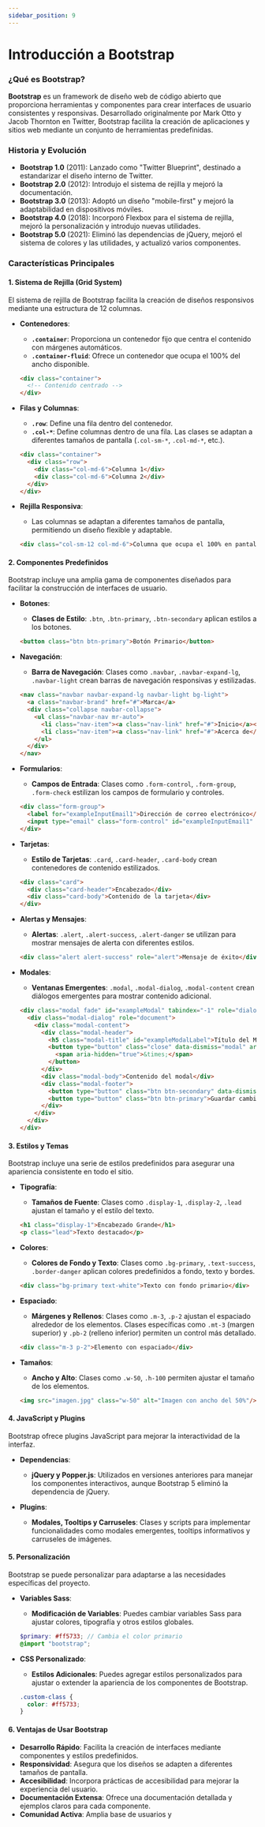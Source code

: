 ```yaml
---
sidebar_position: 9
---
```


# Introducción a Bootstrap

### **¿Qué es Bootstrap?**

**Bootstrap** es un framework de diseño web de código abierto que proporciona herramientas y componentes para crear interfaces de usuario consistentes y responsivas. Desarrollado originalmente por Mark Otto y Jacob Thornton en Twitter, Bootstrap facilita la creación de aplicaciones y sitios web mediante un conjunto de herramientas predefinidas.

### **Historia y Evolución**

- **Bootstrap 1.0** (2011): Lanzado como "Twitter Blueprint", destinado a estandarizar el diseño interno de Twitter.
- **Bootstrap 2.0** (2012): Introdujo el sistema de rejilla y mejoró la documentación.
- **Bootstrap 3.0** (2013): Adoptó un diseño "mobile-first" y mejoró la adaptabilidad en dispositivos móviles.
- **Bootstrap 4.0** (2018): Incorporó Flexbox para el sistema de rejilla, mejoró la personalización y introdujo nuevas utilidades.
- **Bootstrap 5.0** (2021): Eliminó las dependencias de jQuery, mejoró el sistema de colores y las utilidades, y actualizó varios componentes.

### **Características Principales**

#### **1. Sistema de Rejilla (Grid System)**

El sistema de rejilla de Bootstrap facilita la creación de diseños responsivos mediante una estructura de 12 columnas.

- **Contenedores**:
  - **`.container`**: Proporciona un contenedor fijo que centra el contenido con márgenes automáticos.
  - **`.container-fluid`**: Ofrece un contenedor que ocupa el 100% del ancho disponible.

  ```html
  <div class="container">
    <!-- Contenido centrado -->
  </div>
  ```

- **Filas y Columnas**:
  - **`.row`**: Define una fila dentro del contenedor.
  - **`.col-*`**: Define columnas dentro de una fila. Las clases se adaptan a diferentes tamaños de pantalla (`.col-sm-*`, `.col-md-*`, etc.).

  ```html
  <div class="container">
    <div class="row">
      <div class="col-md-6">Columna 1</div>
      <div class="col-md-6">Columna 2</div>
    </div>
  </div>
  ```

- **Rejilla Responsiva**:
  - Las columnas se adaptan a diferentes tamaños de pantalla, permitiendo un diseño flexible y adaptable.

  ```html
  <div class="col-sm-12 col-md-6">Columna que ocupa el 100% en pantallas pequeñas y 50% en pantallas medianas</div>
  ```

#### **2. Componentes Predefinidos**

Bootstrap incluye una amplia gama de componentes diseñados para facilitar la construcción de interfaces de usuario.

- **Botones**:
  - **Clases de Estilo**: `.btn`, `.btn-primary`, `.btn-secondary` aplican estilos a los botones.
  
  ```html
  <button class="btn btn-primary">Botón Primario</button>
  ```

- **Navegación**:
  - **Barra de Navegación**: Clases como `.navbar`, `.navbar-expand-lg`, `.navbar-light` crean barras de navegación responsivas y estilizadas.

  ```html
  <nav class="navbar navbar-expand-lg navbar-light bg-light">
    <a class="navbar-brand" href="#">Marca</a>
    <div class="collapse navbar-collapse">
      <ul class="navbar-nav mr-auto">
        <li class="nav-item"><a class="nav-link" href="#">Inicio</a></li>
        <li class="nav-item"><a class="nav-link" href="#">Acerca de</a></li>
      </ul>
    </div>
  </nav>
  ```

- **Formularios**:
  - **Campos de Entrada**: Clases como `.form-control`, `.form-group`, `.form-check` estilizan los campos de formulario y controles.

  ```html
  <div class="form-group">
    <label for="exampleInputEmail1">Dirección de correo electrónico</label>
    <input type="email" class="form-control" id="exampleInputEmail1" placeholder="Ingrese su correo">
  </div>
  ```

- **Tarjetas**:
  - **Estilo de Tarjetas**: `.card`, `.card-header`, `.card-body` crean contenedores de contenido estilizados.

  ```html
  <div class="card">
    <div class="card-header">Encabezado</div>
    <div class="card-body">Contenido de la tarjeta</div>
  </div>
  ```

- **Alertas y Mensajes**:
  - **Alertas**: `.alert`, `.alert-success`, `.alert-danger` se utilizan para mostrar mensajes de alerta con diferentes estilos.

  ```html
  <div class="alert alert-success" role="alert">Mensaje de éxito</div>
  ```

- **Modales**:
  - **Ventanas Emergentes**: `.modal`, `.modal-dialog`, `.modal-content` crean diálogos emergentes para mostrar contenido adicional.

  ```html
  <div class="modal fade" id="exampleModal" tabindex="-1" role="dialog" aria-labelledby="exampleModalLabel" aria-hidden="true">
    <div class="modal-dialog" role="document">
      <div class="modal-content">
        <div class="modal-header">
          <h5 class="modal-title" id="exampleModalLabel">Título del Modal</h5>
          <button type="button" class="close" data-dismiss="modal" aria-label="Close">
            <span aria-hidden="true">&times;</span>
          </button>
        </div>
        <div class="modal-body">Contenido del modal</div>
        <div class="modal-footer">
          <button type="button" class="btn btn-secondary" data-dismiss="modal">Cerrar</button>
          <button type="button" class="btn btn-primary">Guardar cambios</button>
        </div>
      </div>
    </div>
  </div>
  ```

#### **3. Estilos y Temas**

Bootstrap incluye una serie de estilos predefinidos para asegurar una apariencia consistente en todo el sitio.

- **Tipografía**:
  - **Tamaños de Fuente**: Clases como `.display-1`, `.display-2`, `.lead` ajustan el tamaño y el estilo del texto.

  ```html
  <h1 class="display-1">Encabezado Grande</h1>
  <p class="lead">Texto destacado</p>
  ```

- **Colores**:
  - **Colores de Fondo y Texto**: Clases como `.bg-primary`, `.text-success`, `.border-danger` aplican colores predefinidos a fondo, texto y bordes.

  ```html
  <div class="bg-primary text-white">Texto con fondo primario</div>
  ```

- **Espaciado**:
  - **Márgenes y Rellenos**: Clases como `.m-3`, `.p-2` ajustan el espaciado alrededor de los elementos. Clases específicas como `.mt-3` (margen superior) y `.pb-2` (relleno inferior) permiten un control más detallado.

  ```html
  <div class="m-3 p-2">Elemento con espaciado</div>
  ```

- **Tamaños**:
  - **Ancho y Alto**: Clases como `.w-50`, `.h-100` permiten ajustar el tamaño de los elementos.

  ```html
  <img src="imagen.jpg" class="w-50" alt="Imagen con ancho del 50%"/>
  ```

#### **4. JavaScript y Plugins**

Bootstrap ofrece plugins JavaScript para mejorar la interactividad de la interfaz.

- **Dependencias**:
  - **jQuery y Popper.js**: Utilizados en versiones anteriores para manejar los componentes interactivos, aunque Bootstrap 5 eliminó la dependencia de jQuery.

- **Plugins**:
  - **Modales, Tooltips y Carruseles**: Clases y scripts para implementar funcionalidades como modales emergentes, tooltips informativos y carruseles de imágenes.

#### **5. Personalización**

Bootstrap se puede personalizar para adaptarse a las necesidades específicas del proyecto.

- **Variables Sass**:
  - **Modificación de Variables**: Puedes cambiar variables Sass para ajustar colores, tipografía y otros estilos globales.

  ```scss
  $primary: #ff5733; // Cambia el color primario
  @import "bootstrap";
  ```

- **CSS Personalizado**:
  - **Estilos Adicionales**: Puedes agregar estilos personalizados para ajustar o extender la apariencia de los componentes de Bootstrap.

  ```css
  .custom-class {
    color: #ff5733;
  }
  ```

#### **6. Ventajas de Usar Bootstrap**

- **Desarrollo Rápido**: Facilita la creación de interfaces mediante componentes y estilos predefinidos.
- **Responsividad**: Asegura que los diseños se adapten a diferentes tamaños de pantalla.
- **Accesibilidad**: Incorpora prácticas de accesibilidad para mejorar la experiencia del usuario.
- **Documentación Extensa**: Ofrece una documentación detallada y ejemplos claros para cada componente.
- **Comunidad Activa**: Amplia base de usuarios y
